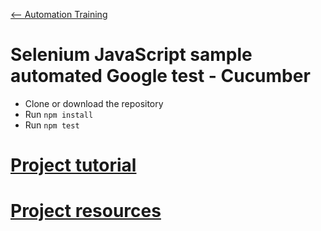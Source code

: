[<-- Automation Training](../Readme.md)

# Selenium JavaScript sample automated Google test - Cucumber

- Clone or download the repository
- Run `npm install`
- Run `npm test`

# [Project tutorial](tuto.md)

# [Project resources](resources.md)